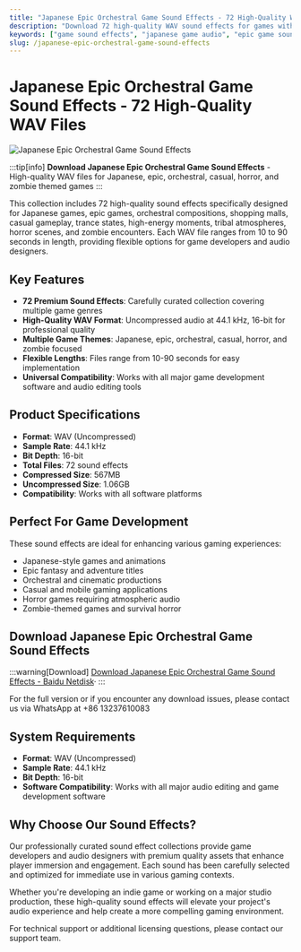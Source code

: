 ```yaml
---
title: "Japanese Epic Orchestral Game Sound Effects - 72 High-Quality WAV Files"
description: "Download 72 high-quality WAV sound effects for games with Japanese, epic, orchestral, casual, horror, and zombie themes. Perfect for game developers and audio designers."
keywords: ["game sound effects", "japanese game audio", "epic game sounds", "orchestral sound effects", "horror game audio", "zombie sound effects", "casual game sounds", "WAV audio files"]
slug: /japanese-epic-orchestral-game-sound-effects
---
```

<!--Above is frontmatter Part-generate depend on content meet Google Seo, you need to balance automation efficiency with Google’s core ranking factors—especially E-E-A-T (Experience, Expertise, Authoritativeness, Trustworthiness), -->

<!--First Part-This is Title -->
# Japanese Epic Orchestral Game Sound Effects - 72 High-Quality WAV Files

<!--Second Part-This is First Banner -->
![Japanese Epic Orchestral Game Sound Effects](https://www.gfxcamp.com/wp-content/uploads/2016/03/Themed-Game-Music-1.jpg)

:::tip[info]
**Download Japanese Epic Orchestral Game Sound Effects** - High-quality WAV files for Japanese, epic, orchestral, casual, horror, and zombie themed games
:::

This collection includes 72 high-quality sound effects specifically designed for Japanese games, epic games, orchestral compositions, shopping malls, casual gameplay, trance states, high-energy moments, tribal atmospheres, horror scenes, and zombie encounters. Each WAV file ranges from 10 to 90 seconds in length, providing flexible options for game developers and audio designers.

## Key Features

- **72 Premium Sound Effects**: Carefully curated collection covering multiple game genres
- **High-Quality WAV Format**: Uncompressed audio at 44.1 kHz, 16-bit for professional quality
- **Multiple Game Themes**: Japanese, epic, orchestral, casual, horror, and zombie focused
- **Flexible Lengths**: Files range from 10-90 seconds for easy implementation
- **Universal Compatibility**: Works with all major game development software and audio editing tools

## Product Specifications

- **Format**: WAV (Uncompressed)
- **Sample Rate**: 44.1 kHz
- **Bit Depth**: 16-bit
- **Total Files**: 72 sound effects
- **Compressed Size**: 567MB
- **Uncompressed Size**: 1.06GB
- **Compatibility**: Works with all software platforms

## Perfect For Game Development

These sound effects are ideal for enhancing various gaming experiences:

- Japanese-style games and animations
- Epic fantasy and adventure titles
- Orchestral and cinematic productions
- Casual and mobile gaming applications
- Horror games requiring atmospheric audio
- Zombie-themed games and survival horror

## Download Japanese Epic Orchestral Game Sound Effects
:::warning[Download]
[Download Japanese Epic Orchestral Game Sound Effects - Baidu Netdisk](http://pan.baidu.com/s/1bokQTLd)·
:::

For the full version or if you encounter any download issues, please contact us via WhatsApp at +86 13237610083

## System Requirements

- **Format**: WAV (Uncompressed)
- **Sample Rate**: 44.1 kHz
- **Bit Depth**: 16-bit
- **Software Compatibility**: Works with all major audio editing and game development software

## Why Choose Our Sound Effects?

Our professionally curated sound effect collections provide game developers and audio designers with premium quality assets that enhance player immersion and engagement. Each sound has been carefully selected and optimized for immediate use in various gaming contexts.

Whether you're developing an indie game or working on a major studio production, these high-quality sound effects will elevate your project's audio experience and help create a more compelling gaming environment.

For technical support or additional licensing questions, please contact our support team.